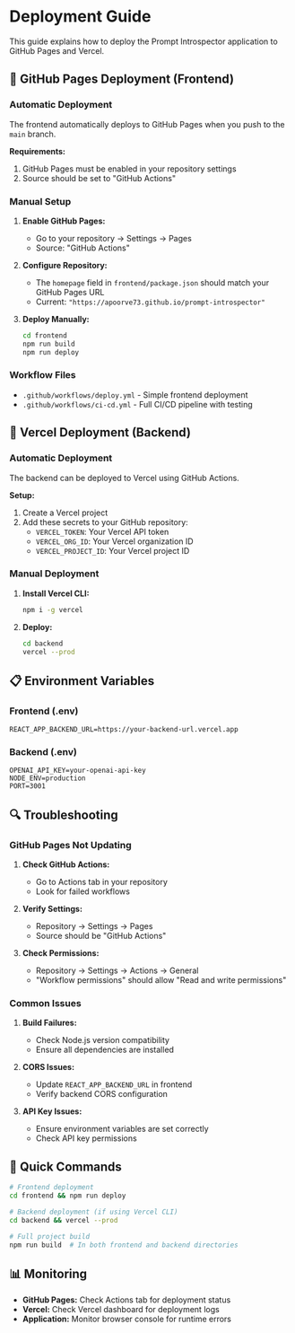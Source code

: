 # Deployment Guide

This guide explains how to deploy the Prompt Introspector application to GitHub Pages and Vercel.

## 🚀 GitHub Pages Deployment (Frontend)

### Automatic Deployment

The frontend automatically deploys to GitHub Pages when you push to the `main` branch.

**Requirements:**
1. GitHub Pages must be enabled in your repository settings
2. Source should be set to "GitHub Actions"

### Manual Setup

1. **Enable GitHub Pages:**
   - Go to your repository → Settings → Pages
   - Source: "GitHub Actions"

2. **Configure Repository:**
   - The `homepage` field in `frontend/package.json` should match your GitHub Pages URL
   - Current: `"https://apoorve73.github.io/prompt-introspector"`

3. **Deploy Manually:**
   ```bash
   cd frontend
   npm run build
   npm run deploy
   ```

### Workflow Files

- `.github/workflows/deploy.yml` - Simple frontend deployment
- `.github/workflows/ci-cd.yml` - Full CI/CD pipeline with testing

## 🔧 Vercel Deployment (Backend)

### Automatic Deployment

The backend can be deployed to Vercel using GitHub Actions.

**Setup:**
1. Create a Vercel project
2. Add these secrets to your GitHub repository:
   - `VERCEL_TOKEN`: Your Vercel API token
   - `VERCEL_ORG_ID`: Your Vercel organization ID
   - `VERCEL_PROJECT_ID`: Your Vercel project ID

### Manual Deployment

1. **Install Vercel CLI:**
   ```bash
   npm i -g vercel
   ```

2. **Deploy:**
   ```bash
   cd backend
   vercel --prod
   ```

## 📋 Environment Variables

### Frontend (.env)
```env
REACT_APP_BACKEND_URL=https://your-backend-url.vercel.app
```

### Backend (.env)
```env
OPENAI_API_KEY=your-openai-api-key
NODE_ENV=production
PORT=3001
```

## 🔍 Troubleshooting

### GitHub Pages Not Updating

1. **Check GitHub Actions:**
   - Go to Actions tab in your repository
   - Look for failed workflows

2. **Verify Settings:**
   - Repository → Settings → Pages
   - Source should be "GitHub Actions"

3. **Check Permissions:**
   - Repository → Settings → Actions → General
   - "Workflow permissions" should allow "Read and write permissions"

### Common Issues

1. **Build Failures:**
   - Check Node.js version compatibility
   - Ensure all dependencies are installed

2. **CORS Issues:**
   - Update `REACT_APP_BACKEND_URL` in frontend
   - Verify backend CORS configuration

3. **API Key Issues:**
   - Ensure environment variables are set correctly
   - Check API key permissions

## 🎯 Quick Commands

```bash
# Frontend deployment
cd frontend && npm run deploy

# Backend deployment (if using Vercel CLI)
cd backend && vercel --prod

# Full project build
npm run build  # In both frontend and backend directories
```

## 📊 Monitoring

- **GitHub Pages:** Check Actions tab for deployment status
- **Vercel:** Check Vercel dashboard for deployment logs
- **Application:** Monitor browser console for runtime errors